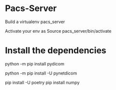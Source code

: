 # Pacs-Server

Build a virtualenv pacs_server

Activate your env as Source pacs_server/bin/activate

# Install the dependencies

python -m pip install pydicom

python -m pip install -U pynetdicom

pip install -U poetry
pip install numpy
